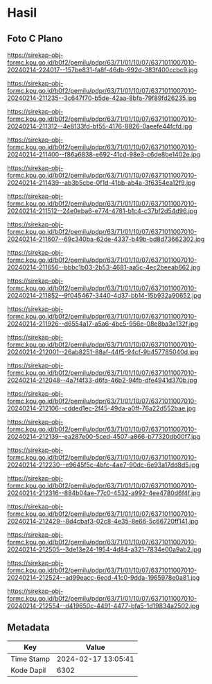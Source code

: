 # Hasil

## Foto C Plano

https://sirekap-obj-formc.kpu.go.id/b0f2/pemilu/pdpr/63/71/01/10/07/6371011007010-20240214-224017--157be831-fa8f-46db-992d-383f400ccbc9.jpg

https://sirekap-obj-formc.kpu.go.id/b0f2/pemilu/pdpr/63/71/01/10/07/6371011007010-20240214-211235--3c647f70-b5de-42aa-8bfa-79f89fd26235.jpg

https://sirekap-obj-formc.kpu.go.id/b0f2/pemilu/pdpr/63/71/01/10/07/6371011007010-20240214-211312--4e8133fd-bf55-4176-8826-0aeefe44fcfd.jpg

https://sirekap-obj-formc.kpu.go.id/b0f2/pemilu/pdpr/63/71/01/10/07/6371011007010-20240214-211400--f86a6838-e692-41cd-98e3-c6de8be1402e.jpg

https://sirekap-obj-formc.kpu.go.id/b0f2/pemilu/pdpr/63/71/01/10/07/6371011007010-20240214-211439--ab3b5cbe-0f1d-41bb-ab4a-3f6354ea12f9.jpg

https://sirekap-obj-formc.kpu.go.id/b0f2/pemilu/pdpr/63/71/01/10/07/6371011007010-20240214-211512--24e0eba6-e774-4781-b1c4-c37bf2d54d96.jpg

https://sirekap-obj-formc.kpu.go.id/b0f2/pemilu/pdpr/63/71/01/10/07/6371011007010-20240214-211607--69c340ba-62de-4337-b49b-bd8d73662302.jpg

https://sirekap-obj-formc.kpu.go.id/b0f2/pemilu/pdpr/63/71/01/10/07/6371011007010-20240214-211656--bbbc1b03-2b53-4681-aa5c-4ec2beeab662.jpg

https://sirekap-obj-formc.kpu.go.id/b0f2/pemilu/pdpr/63/71/01/10/07/6371011007010-20240214-211852--9f045467-3440-4d37-bb14-15b932a90652.jpg

https://sirekap-obj-formc.kpu.go.id/b0f2/pemilu/pdpr/63/71/01/10/07/6371011007010-20240214-211926--d6554a17-a5a6-4bc5-956e-08e8ba3e132f.jpg

https://sirekap-obj-formc.kpu.go.id/b0f2/pemilu/pdpr/63/71/01/10/07/6371011007010-20240214-212001--26ab8251-88af-44f5-94cf-9b457785040d.jpg

https://sirekap-obj-formc.kpu.go.id/b0f2/pemilu/pdpr/63/71/01/10/07/6371011007010-20240214-212048--4a7f4f33-d6fa-46b2-94fb-dfe4941d370b.jpg

https://sirekap-obj-formc.kpu.go.id/b0f2/pemilu/pdpr/63/71/01/10/07/6371011007010-20240214-212106--cdded1ec-2f45-49da-a0ff-76a22d552bae.jpg

https://sirekap-obj-formc.kpu.go.id/b0f2/pemilu/pdpr/63/71/01/10/07/6371011007010-20240214-212139--ea287e00-5ced-4507-a866-b77320db00f7.jpg

https://sirekap-obj-formc.kpu.go.id/b0f2/pemilu/pdpr/63/71/01/10/07/6371011007010-20240214-212230--e9645f5c-4bfc-4ae7-90dc-6e93a17dd8d5.jpg

https://sirekap-obj-formc.kpu.go.id/b0f2/pemilu/pdpr/63/71/01/10/07/6371011007010-20240214-212316--884b04ae-77c0-4532-a992-4ee4780d6f4f.jpg

https://sirekap-obj-formc.kpu.go.id/b0f2/pemilu/pdpr/63/71/01/10/07/6371011007010-20240214-212429--8d4cbaf3-02c8-4e35-8e66-5c66720ff141.jpg

https://sirekap-obj-formc.kpu.go.id/b0f2/pemilu/pdpr/63/71/01/10/07/6371011007010-20240214-212505--3de13e24-1954-4d84-a321-7834e00a9ab2.jpg

https://sirekap-obj-formc.kpu.go.id/b0f2/pemilu/pdpr/63/71/01/10/07/6371011007010-20240214-212524--ad99eacc-6ecd-41c0-9dda-1965978e0a81.jpg

https://sirekap-obj-formc.kpu.go.id/b0f2/pemilu/pdpr/63/71/01/10/07/6371011007010-20240214-212554--d419650c-4491-4477-bfa5-1d19834a2502.jpg


## Metadata

| Key        | Value               |
| ---------- | ------------------- |
| Time Stamp | 2024-02-17 13:05:41 |
| Kode Dapil | 6302                |



